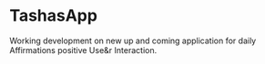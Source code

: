 # TashasApp
Working development on new up and coming application for daily Affirmations positive Use&amp;r Interaction.
